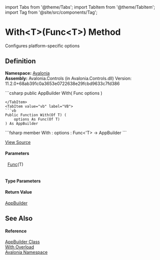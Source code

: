 import Tabs from '@theme/Tabs'; 
import TabItem from '@theme/TabItem'; 
import Tag from '@site/src/components/Tag'; 

# With&lt;T&gt;(Func&lt;T&gt;) Method


Configures platform-specific options



## Definition
**Namespace:** <a href="N_Avalonia">Avalonia</a>  
**Assembly:** Avalonia.Controls (in Avalonia.Controls.dll) Version: 11.2.0+68ab391c0a3653e0722638e29fcbd9633c7fd386

<Tabs groupId="api-code-preview">
<TabItem value="csharp" label="C#">
```csharp
public AppBuilder With<T>(
	Func<T> options
)

```
</TabItem>
<TabItem value="vb" label="VB">
```vb
Public Function With(Of T) ( 
	options As Func(Of T)
) As AppBuilder
```
</TabItem>
<TabItem value="fsharp" label="F#">
```fsharp
member With : 
        options : Func<'T> -> AppBuilder 
```
</TabItem>
</Tabs>



<a href="https://github.com/AvaloniaUI/Avalonia/tree/master/srcAvalonia.Controls/AppBuilder.cs#L273" title="View the source code">View Source</a>



#### Parameters
<dl><dt>  <a href="https://learn.microsoft.com/dotnet/api/system.func-1" target="_blank" rel="noopener noreferrer">Func</a>(T)</dt><dd> </dd></dl>

#### Type Parameters
<dl><dt /><dd /></dl>

#### Return Value
<a href="T_Avalonia_AppBuilder">AppBuilder</a>

## See Also


#### Reference
<a href="T_Avalonia_AppBuilder">AppBuilder Class</a>  
<a href="Overload_Avalonia_AppBuilder_With">With Overload</a>  
<a href="N_Avalonia">Avalonia Namespace</a>  
